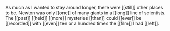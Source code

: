As much as I wanted to stay around longer, there were [[still]] other places to be. Newton was only [[one]] of many giants in a [[long]] line of scientists. The [[past]] [[held]] [[more]] mysteries [[than]] could [[ever]] be [[recorded]] with [[even]] ten or a hundred times the [[film]] I had [[left]].